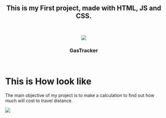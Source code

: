  <h2 align="center" dir="auto">
This is my First project, made with HTML, JS and CSS.</h2>
<br>
<p align="center" dir="auto">
<img src="https://raw.githubusercontent.com/BrunoMozer05/gas-tracker/main/docs/img/icon.png">
</p>
<h3 align="center" tabindex="-1" dir="auto"></a>GasTracker</h3>  
 <br>
 <h1>This is How look like</h1>
  <p>The main objective of my project is to make a calculation to find out how much will cost to travel distance.</p>
<img src="https://raw.githubusercontent.com/brunomozer05/gas-tracker/main/docs/img/gastracker.png">
